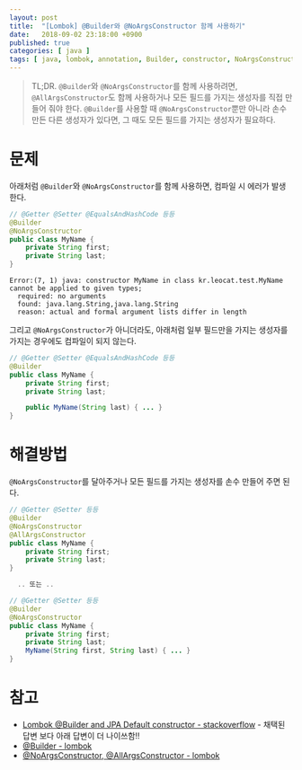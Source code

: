 ```yaml
---
layout: post
title:  "[Lombok] @Builder와 @NoArgsConstructor 함께 사용하기"
date:   2018-09-02 23:18:00 +0900
published: true
categories: [ java ]
tags: [ java, lombok, annotation, Builder, constructor, NoArgsConstructor, AllArgsConstructor ]
---
```


> TL;DR. `@Builder`와 `@NoArgsConstructor`를 함께 사용하려면, `@AllArgsConstructor`도 함께 사용하거나 모든 필드를 가지는 생성자를 직접 만들어 줘야 한다. `@Builder`를 사용할 때 `@NoArgsConstructor`뿐만 아니라 손수 만든 다른 생성자가 있다면, 그 때도 모든 필드를 가지는 생성자가 필요하다.


# 문제

아래처럼 `@Builder`와 `@NoArgsConstructor`를 함께 사용하면, 컴파일 시 에러가 발생한다.

```java
// @Getter @Setter @EqualsAndHashCode 등등
@Builder
@NoArgsConstructor
public class MyName {
    private String first;
    private String last;
}
```

```
Error:(7, 1) java: constructor MyName in class kr.leocat.test.MyName cannot be applied to given types;
  required: no arguments
  found: java.lang.String,java.lang.String
  reason: actual and formal argument lists differ in length
```

그리고 `@NoArgsConstructor`가 아니더라도, 아래처럼 일부 필드만을 가지는 생성자를 가지는 경우에도 컴파일이 되지 않는다.

```java
// @Getter @Setter @EqualsAndHashCode 등등
@Builder
public class MyName {
    private String first;
    private String last;

    public MyName(String last) { ... }
}
```


# 해결방법

`@NoArgsConstructor`를 달아주거나 모든 필드를 가지는 생성자를 손수 만들어 주면 된다.

```java
// @Getter @Setter 등등
@Builder
@NoArgsConstructor
@AllArgsConstructor
public class MyName {
    private String first;
    private String last;
}

  .. 또는 ..

// @Getter @Setter 등등
@Builder
@NoArgsConstructor
public class MyName {
    private String first;
    private String last;
    MyName(String first, String last) { ... }
}
```


# 참고

- [Lombok @Builder and JPA Default constructor - stackoverflow](https://stackoverflow.com/questions/34241718/lombok-builder-and-jpa-default-constructor/35602246#35602246) - 채택된 답변 보다 아래 답변이 더 나이쓰함!!
- [@Builder - lombok](https://projectlombok.org/features/Builder)
- [@NoArgsConstructor, @AllArgsConstructor - lombok](https://projectlombok.org/features/constructor)
